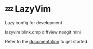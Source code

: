 # 💤 LazyVim

Lazy config for development

lazyvim
blink.cmp
diffview
neogit
mini

Refer to the [documentation](https://lazyvim.github.io/installation) to get started.
